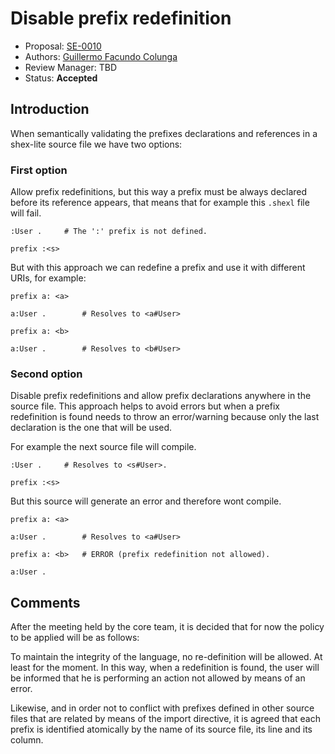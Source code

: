 # Disable prefix redefinition

* Proposal: [SE-0010](0010-disable-prefix-redefinition.md)
* Authors: [Guillermo Facundo Colunga](https://github.com/thewilly)
* Review Manager: TBD
* Status: **Accepted**

## Introduction

When semantically validating the prefixes declarations and references in a shex-lite source file we have two options:

### First option
Allow prefix redefinitions, but this way a prefix must be always declared before its reference appears, that means that for example this `.shexl` file will fail.
```shexl
:User .     # The ':' prefix is not defined.

prefix :<s>
```
But with this approach we can redefine a prefix and use it with different URIs, for example:
```shexl
prefix a: <a>

a:User .		# Resolves to <a#User>

prefix a: <b>

a:User .		# Resolves to <b#User>
```


### Second option
Disable prefix redefinitions and allow prefix declarations anywhere in the source file. This approach helps to avoid errors but when a prefix redefinition is found needs to throw an error/warning because only the last declaration is the one that will be used.

For example the next source file will compile.
```shexl
:User .     # Resolves to <s#User>.

prefix :<s>
```
But this source will generate an error and therefore wont compile.
```shexl
prefix a: <a>

a:User .		# Resolves to <a#User>

prefix a: <b>   # ERROR (prefix redefinition not allowed).

a:User .		
```

## Comments
After the meeting held by the core team, it is decided that for now the policy to be applied will be as follows:

To maintain the integrity of the language, no re-definition will be allowed. At least for the moment. In this way, when a redefinition is found, the user will be informed that he is performing an action not allowed by means of an error.

Likewise, and in order not to conflict with prefixes defined in other source files that are related by means of the import directive, it is agreed that each prefix is ​​identified atomically by the name of its source file, its line and its column.
